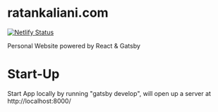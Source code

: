# ratankaliani.com
[![Netlify Status](https://api.netlify.com/api/v1/badges/f17a8e12-d4a3-46a8-a6a6-8257b4c5e2a9/deploy-status)](https://app.netlify.com/sites/ratankaliani/deploys)


Personal Website powered by React & Gatsby

# Start-Up
Start App locally by running "gatsby develop", will open up a server at http://localhost:8000/
